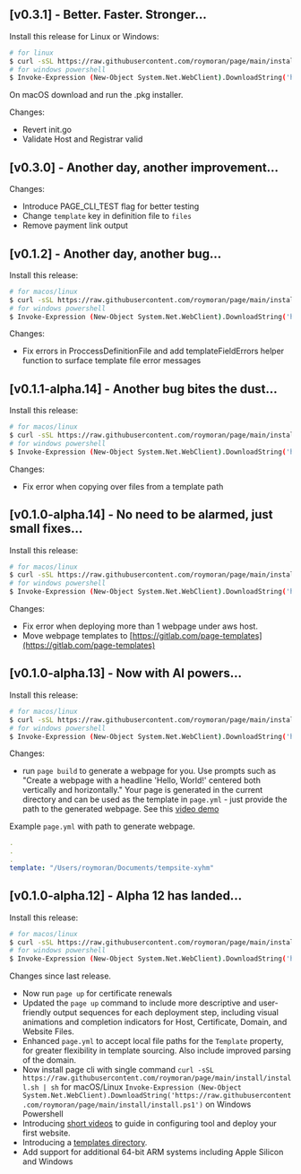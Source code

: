 ## [v0.3.1] - Better. Faster. Stronger...

Install this release for Linux or Windows:

```bash
# for linux
$ curl -sSL https://raw.githubusercontent.com/roymoran/page/main/install/install.sh | sh
# for windows powershell
$ Invoke-Expression (New-Object System.Net.WebClient).DownloadString('https://raw.githubusercontent.com/roymoran/page/main/install/install.ps1')
```

On macOS download and run the .pkg installer.

Changes:

* Revert init.go
* Validate Host and Registrar valid

## [v0.3.0] - Another day, another improvement...

Changes:

* Introduce PAGE_CLI_TEST flag for better testing
* Change `template` key in definition file to `files`
* Remove payment link output

## [v0.1.2] - Another day, another bug...

Install this release:

```bash
# for macos/linux
$ curl -sSL https://raw.githubusercontent.com/roymoran/page/main/install/install.sh | sh
# for windows powershell
$ Invoke-Expression (New-Object System.Net.WebClient).DownloadString('https://raw.githubusercontent.com/roymoran/page/main/install/install.ps1')
```

Changes:

* Fix errors in ProccessDefinitionFile and add templateFieldErrors helper function to surface template file error messages

## [v0.1.1-alpha.14] - Another bug bites the dust...

Install this release:

```bash
# for macos/linux
$ curl -sSL https://raw.githubusercontent.com/roymoran/page/main/install/install.sh | sh
# for windows powershell
$ Invoke-Expression (New-Object System.Net.WebClient).DownloadString('https://raw.githubusercontent.com/roymoran/page/main/install/install.ps1')
```

Changes:

* Fix error when copying over files from a template path

## [v0.1.0-alpha.14] - No need to be alarmed, just small fixes...

Install this release:

```bash
# for macos/linux
$ curl -sSL https://raw.githubusercontent.com/roymoran/page/main/install/install.sh | sh
# for windows powershell
$ Invoke-Expression (New-Object System.Net.WebClient).DownloadString('https://raw.githubusercontent.com/roymoran/page/main/install/install.ps1')
```

Changes:

* Fix error when deploying more than 1 webpage under aws host.
* Move webpage templates to [https://gitlab.com/page-templates](https://gitlab.com/page-templates)

## [v0.1.0-alpha.13] - Now with AI powers...

Install this release:

```bash
# for macos/linux
$ curl -sSL https://raw.githubusercontent.com/roymoran/page/main/install/install.sh | sh
# for windows powershell
$ Invoke-Expression (New-Object System.Net.WebClient).DownloadString('https://raw.githubusercontent.com/roymoran/page/main/install/install.ps1')
```

Changes:

* run `page build` to generate a webpage for you. Use prompts such as "Create a webpage with a headline 'Hello, World!' centered both vertically and horizontally." Your page is generated in the current directory and can be used as the template in `page.yml` - just provide the path to the generated webpage. See this [video demo](https://youtu.be/kgzQIeom6g8)

Example `page.yml` with path to generate webpage.

```yaml
.
.
.
template: "/Users/roymoran/Documents/tempsite-xyhm"
```

## [v0.1.0-alpha.12] - Alpha 12 has landed...

Install this release:

```bash
# for macos/linux
$ curl -sSL https://raw.githubusercontent.com/roymoran/page/main/install/install.sh | sh
# for windows powershell
$ Invoke-Expression (New-Object System.Net.WebClient).DownloadString('https://raw.githubusercontent.com/roymoran/page/main/install/install.ps1')
```

Changes since last release.

* Now run `page up` for certificate renewals
* Updated the `page up` command to include more descriptive and user-friendly output sequences for each deployment step, including visual animations and completion indicators for Host, Certificate, Domain, and Website Files.
* Enhanced `page.yml` to accept local file paths for the `Template` property, for greater flexibility in template sourcing. Also include improved parsing of the domain.
* Now install page cli with single command `curl -sSL https://raw.githubusercontent.com/roymoran/page/main/install/install.sh | sh` for macOS/Linux `Invoke-Expression (New-Object System.Net.WebClient).DownloadString('https://raw.githubusercontent.com/roymoran/page/main/install/install.ps1')` on Windows Powershell
* Introducing [short videos](https://youtube.com/playlist?list=PLSqMEKs-lT4qVtG7-jSJj9_ZvsUMZTxAJ) to guide in configuring tool and deploy your first website.
* Introducing a [templates directory](./templates/).
* Add support for additional 64-bit ARM systems including Apple Silicon and Windows
